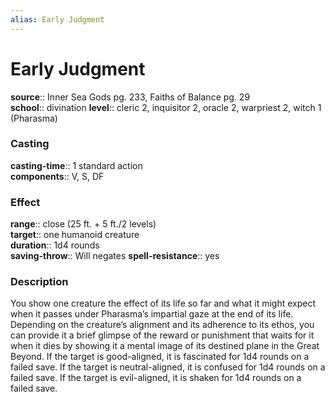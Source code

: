 ```yaml
---
alias: Early Judgment
---
```


# Early Judgment 

**source**:: Inner Sea Gods pg. 233, Faiths of Balance pg. 29  
**school**:: divination
**level**:: cleric 2, inquisitor 2, oracle 2, warpriest 2, witch 1 (Pharasma)

### Casting 

**casting-time**:: 1 standard action  
**components**:: V, S, DF

### Effect 

**range**:: close (25 ft. + 5 ft./2 levels)  
**target**:: one humanoid creature  
**duration**:: 1d4 rounds  
**saving-throw**:: Will negates
**spell-resistance**:: yes

### Description 

You show one creature the effect of its life so far and what it might expect when it passes under Pharasma’s impartial gaze at the end of its life. Depending on the creature’s alignment and its adherence to its ethos, you can provide it a brief glimpse of the reward or punishment that waits for it when it dies by showing it a mental image of its destined plane in the Great Beyond. If the target is good-aligned, it is fascinated for 1d4 rounds on a failed save. If the target is neutral-aligned, it is confused for 1d4 rounds on a failed save. If the target is evil-aligned, it is shaken for 1d4 rounds on a failed save.
